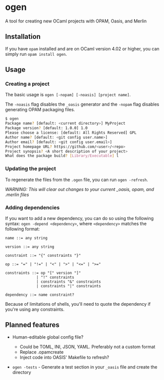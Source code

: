 # ogen
A tool for creating new OCaml projects with OPAM, Oasis, and Merlin

## Installation

If you have `opam` installed and are on OCaml version 4.02 or higher, you can simply run `opam install ogen`.

## Usage

### Creating a project

The basic usage is `ogen [-nopam] [-noasis] [project name]`.

The `-noasis` flag disables the `_oasis` generator and the `-nopam` flag disables generating OPAM packaging files.

```bash
$ ogen
Package name? [default: <current directory>] MyProject
Package version? [default: 1.0.0] 1.0
Please choose a license: [default: All Rights Reserved] GPL
Author name? [default: <git config user.name>]
Author email? [default: <git config user.email>]
Project homepage URL? https://github.com/<user>/<repo>
Project synopsis? <A short description of your project>
What does the package build? [Library/Executable] l
```

### Updating the project

To regenerate the files from the `.ogen` file, you can run `ogen -refresh`.

*WARNING: This will clear out changes to your current _oasis, opam, and .merlin files*

### Adding dependencies

If you want to add a new dependency, you can do so using the following syntax: `ogen -depend <dependency>`,
where `<dependency>` matches the following format:

```
name ::= any string

version ::= any string

constraint ::= "{" constraints "}"

op ::= "=" | "!=" | "<" | ">" | "<=" | ">="

constraints ::= op "[" version "]"
              | "!" constraints
              | constraints "&" constraints
              | constraints "|" constraints

dependency ::= name constraint?
```

Because of limitations of shells, you'll need to quote the dependency if you're using any constraints.

## Planned features

* Human-editable global config file?
  + Could be TOML, INI, JSON, YAML. Preferably not a custom format
  + Replace .opamcreate
  + Inject code into OASIS' Makefile to refresh?

* `ogen -tests` - Generate a test section in your `_oasis` file and create the directory
